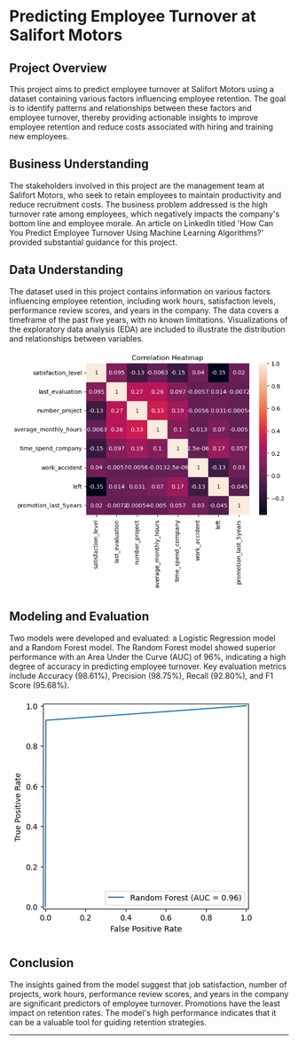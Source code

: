 # Predicting Employee Turnover at Salifort Motors

## Project Overview
This project aims to predict employee turnover at Salifort Motors using a dataset containing various factors influencing employee retention. The goal is to identify patterns and relationships between these factors and employee turnover, thereby providing actionable insights to improve employee retention and reduce costs associated with hiring and training new employees.

## Business Understanding
The stakeholders involved in this project are the management team at Salifort Motors, who seek to retain employees to maintain productivity and reduce recruitment costs. The business problem addressed is the high turnover rate among employees, which negatively impacts the company's bottom line and employee morale. An article on LinkedIn titled 'How Can You Predict Employee Turnover Using Machine Learning Algorithms?' provided substantial guidance for this project. 

## Data Understanding
The dataset used in this project contains information on various factors influencing employee retention, including work hours, satisfaction levels, performance review scores, and years in the company. The data covers a timeframe of the past five years, with no known limitations. Visualizations of the exploratory data analysis (EDA) are included to illustrate the distribution and relationships between variables.

![confusion matrix](./images/correlation_heatmap.png)

## Modeling and Evaluation
Two models were developed and evaluated: a Logistic Regression model and a Random Forest model. The Random Forest model showed superior performance with an Area Under the Curve (AUC) of 96%, indicating a high degree of accuracy in predicting employee turnover. Key evaluation metrics include Accuracy (98.61%), Precision (98.75%), Recall (92.80%), and F1 Score (95.68%).

![confusion matrix](./images/auc.png)


## Conclusion
The insights gained from the model suggest that job satisfaction, number of projects, work hours, performance review scores, and years in the company are significant predictors of employee turnover. Promotions have the least impact on retention rates. The model's high performance indicates that it can be a valuable tool for guiding retention strategies.

---

